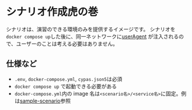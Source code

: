 # シナリオ作成虎の巻

シナリオは、演習のできる環境のみを提供するイメージです。
シナリオを`docker compose up`した後に、同一ネットワークに[userAgent](https://github.com/shin-lab-sec/cyber-range-server/tree/master/express/userAgent) が注入されるので、ユーザーのことは考える必要はありません。

## 仕様など

- `.env`, `docker-compose.yml`, `cypas.json5`は必須
- `docker compose up` で起動できる必要がある
- `docker-compose.yml`内の image 名は`<scenario名>/<service名>`に固定。例は[sample-scenario](https://github.com/shin-lab-sec/cyber-range-server/tree/master/express/scenario/sample-scenario)参照
